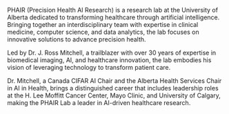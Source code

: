 PHAIR (Precision Health AI Research) is a research lab at the University of Alberta dedicated to transforming healthcare through artificial intelligence. Bringing together an interdisciplinary team with expertise in clinical medicine, computer science, and data analytics, the lab focuses on innovative solutions to advance precision health.

Led by Dr. J. Ross Mitchell, a trailblazer with over 30 years of expertise in biomedical imaging, AI, and healthcare innovation, the lab embodies his vision of leveraging technology to transform patient care.

Dr. Mitchell, a Canada CIFAR AI Chair and the Alberta Health Services Chair in AI in Health, brings a distinguished career that includes leadership roles at the H. Lee Moffitt Cancer Center, Mayo Clinic, and University of Calgary, making the PHAIR Lab a leader in AI-driven healthcare research.
